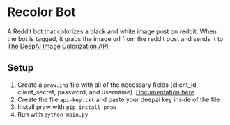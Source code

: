 # Recolor Bot 

A Reddit bot that colorizes a black and white image post on reddit. When the bot is tagged, it grabs the image url from the reddit post and sends it to [The DeepAI Image Colorization API](https://deepai.org/machine-learning-model/colorizer).

## Setup
1. Create a `praw.ini` file with all of the necessary fields (client_id, client_secret, password, and username). [Documentation here](https://praw.readthedocs.io/en/latest/getting_started/configuration/prawini.html)
2. Create the file `api-key.txt` and paste your deepai key inside of the file
3. Install praw with `pip install praw`
4. Run with `python main.py`
